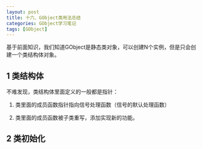```yaml
---
layout: post
title: 十六、GObject类用法总结
categories: GObject学习笔记
tags: [GObject]
---
```


基于前面知识，我们知道GObject是静态类对象，可以创建N个实例，但是只会创建一个类结构体对象。

## 1 类结构体

不难发现，类结构体里面定义的一般都是指针：

1. 类里面的成员函数指针指向信号处理函数（信号的默认处理函数）

2. 类里面的成员函数被子类重写，添加实现新的功能。

## 2 类初始化

